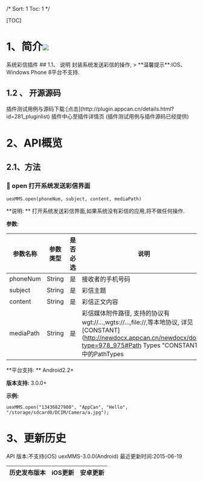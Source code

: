/*
Sort: 1
Toc: 1
*/

[TOC]
 # 1、简介[![](http://appcan-download.oss-cn-beijing.aliyuncs.com/%E5%85%AC%E6%B5%8B%2Fgf.png)]() <ignore>
系统彩信插件
## 1.1、 说明<ignore>
封装系统发送彩信的操作,
> **温馨提示**:IOS、Windows Phone 8平台不支持.

 
## 1.2 、 开源源码<ignore>
插件测试用例与源码下载:[点击](http://plugin.appcan.cn/details.html?id=281_pluginlist) 插件中心至插件详情页 (插件测试用例与插件源码已经提供)

 # 2、API概览<ignore>

## 2.1、方法<ignore>

### 🍭  open 打开系统发送彩信界面

`uexMMS.open(phoneNum, subject, content, mediaPath)`

**说明:	**
打开系统发送彩信界面,如果系统没有彩信的应用,将不做任何操作.	

**参数:**

|  参数名称 | 参数类型  | 是否必选  |  说明 |
| ------------ | ------------ | ------------ | ------------ |
|  phoneNum | String | 是 | 接收者的手机号码 |
| subject | String | 是 | 彩信主题 |
| content | String | 是 | 彩信正文内容 |
| mediaPath | String | 是 | 彩信媒体附件路径, 支持的协议有wgt://…,wgts://…,file://,等本地协议, 详见[CONSTANT](http://newdocx.appcan.cn/newdocx/docx?type=978_975#Path Types "CONSTANT")中的PathTypes |

**平台支持:	**
Android2.2+

**版本支持:**
3.0.0+

**示例:**

```
uexMMS.open("13436827900", "AppCan", "Hello", "/storage/sdcard0/DCIM/Camera/a.jpg");
```
# 3、更新历史<ignore>
API 版本:不支持(iOS) uexMMS-3.0.0(Android)
最近更新时间:2015-06-19

|  历史发布版本 | iOS更新  | 安卓更新  |
| ------------ | ------------ | ------------ |
  